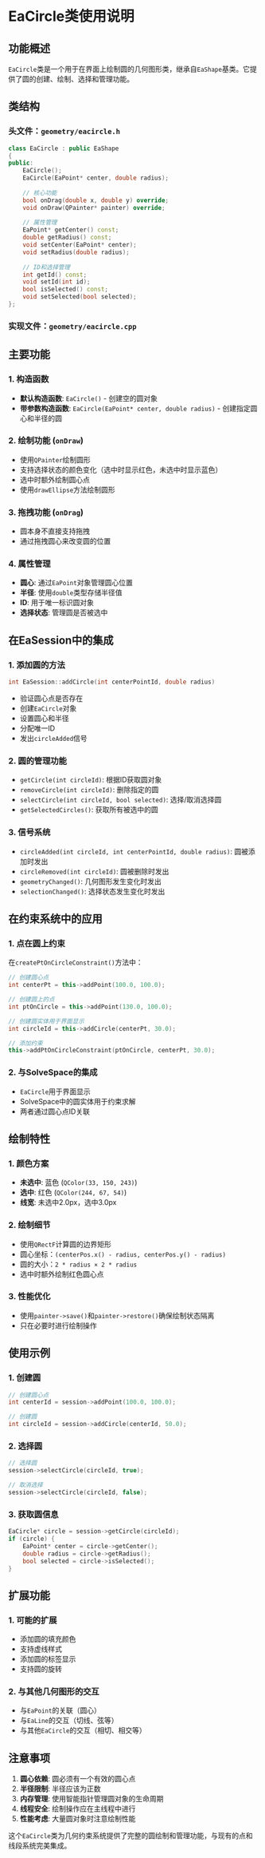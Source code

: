 # EaCircle类使用说明

## 功能概述

`EaCircle`类是一个用于在界面上绘制圆的几何图形类，继承自`EaShape`基类。它提供了圆的创建、绘制、选择和管理功能。

## 类结构

### 头文件：`geometry/eacircle.h`
```cpp
class EaCircle : public EaShape
{
public:
    EaCircle();
    EaCircle(EaPoint* center, double radius);
    
    // 核心功能
    bool onDrag(double x, double y) override;
    void onDraw(QPainter* painter) override;
    
    // 属性管理
    EaPoint* getCenter() const;
    double getRadius() const;
    void setCenter(EaPoint* center);
    void setRadius(double radius);
    
    // ID和选择管理
    int getId() const;
    void setId(int id);
    bool isSelected() const;
    void setSelected(bool selected);
};
```

### 实现文件：`geometry/eacircle.cpp`

## 主要功能

### 1. 构造函数
- **默认构造函数**: `EaCircle()` - 创建空的圆对象
- **带参数构造函数**: `EaCircle(EaPoint* center, double radius)` - 创建指定圆心和半径的圆

### 2. 绘制功能 (`onDraw`)
- 使用`QPainter`绘制圆形
- 支持选择状态的颜色变化（选中时显示红色，未选中时显示蓝色）
- 选中时额外绘制圆心点
- 使用`drawEllipse`方法绘制圆形

### 3. 拖拽功能 (`onDrag`)
- 圆本身不直接支持拖拽
- 通过拖拽圆心来改变圆的位置

### 4. 属性管理
- **圆心**: 通过`EaPoint`对象管理圆心位置
- **半径**: 使用`double`类型存储半径值
- **ID**: 用于唯一标识圆对象
- **选择状态**: 管理圆是否被选中

## 在EaSession中的集成

### 1. 添加圆的方法
```cpp
int EaSession::addCircle(int centerPointId, double radius)
```
- 验证圆心点是否存在
- 创建`EaCircle`对象
- 设置圆心和半径
- 分配唯一ID
- 发出`circleAdded`信号

### 2. 圆的管理功能
- `getCircle(int circleId)`: 根据ID获取圆对象
- `removeCircle(int circleId)`: 删除指定的圆
- `selectCircle(int circleId, bool selected)`: 选择/取消选择圆
- `getSelectedCircles()`: 获取所有被选中的圆

### 3. 信号系统
- `circleAdded(int circleId, int centerPointId, double radius)`: 圆被添加时发出
- `circleRemoved(int circleId)`: 圆被删除时发出
- `geometryChanged()`: 几何图形发生变化时发出
- `selectionChanged()`: 选择状态发生变化时发出

## 在约束系统中的应用

### 1. 点在圆上约束
在`createPtOnCircleConstraint()`方法中：
```cpp
// 创建圆心点
int centerPt = this->addPoint(100.0, 100.0);

// 创建圆上的点
int ptOnCircle = this->addPoint(130.0, 100.0);

// 创建圆实体用于界面显示
int circleId = this->addCircle(centerPt, 30.0);

// 添加约束
this->addPtOnCircleConstraint(ptOnCircle, centerPt, 30.0);
```

### 2. 与SolveSpace的集成
- `EaCircle`用于界面显示
- SolveSpace中的圆实体用于约束求解
- 两者通过圆心点ID关联

## 绘制特性

### 1. 颜色方案
- **未选中**: 蓝色 (`QColor(33, 150, 243)`)
- **选中**: 红色 (`QColor(244, 67, 54)`)
- **线宽**: 未选中2.0px，选中3.0px

### 2. 绘制细节
- 使用`QRectF`计算圆的边界矩形
- 圆心坐标：`(centerPos.x() - radius, centerPos.y() - radius)`
- 圆的大小：`2 * radius × 2 * radius`
- 选中时额外绘制红色圆心点

### 3. 性能优化
- 使用`painter->save()`和`painter->restore()`确保绘制状态隔离
- 只在必要时进行绘制操作

## 使用示例

### 1. 创建圆
```cpp
// 创建圆心点
int centerId = session->addPoint(100.0, 100.0);

// 创建圆
int circleId = session->addCircle(centerId, 50.0);
```

### 2. 选择圆
```cpp
// 选择圆
session->selectCircle(circleId, true);

// 取消选择
session->selectCircle(circleId, false);
```

### 3. 获取圆信息
```cpp
EaCircle* circle = session->getCircle(circleId);
if (circle) {
    EaPoint* center = circle->getCenter();
    double radius = circle->getRadius();
    bool selected = circle->isSelected();
}
```

## 扩展功能

### 1. 可能的扩展
- 添加圆的填充颜色
- 支持虚线样式
- 添加圆的标签显示
- 支持圆的旋转

### 2. 与其他几何图形的交互
- 与`EaPoint`的关联（圆心）
- 与`EaLine`的交互（切线、弦等）
- 与其他`EaCircle`的交互（相切、相交等）

## 注意事项

1. **圆心依赖**: 圆必须有一个有效的圆心点
2. **半径限制**: 半径应该为正数
3. **内存管理**: 使用智能指针管理圆对象的生命周期
4. **线程安全**: 绘制操作应在主线程中进行
5. **性能考虑**: 大量圆对象时注意绘制性能

这个`EaCircle`类为几何约束系统提供了完整的圆绘制和管理功能，与现有的点和线段系统完美集成。
